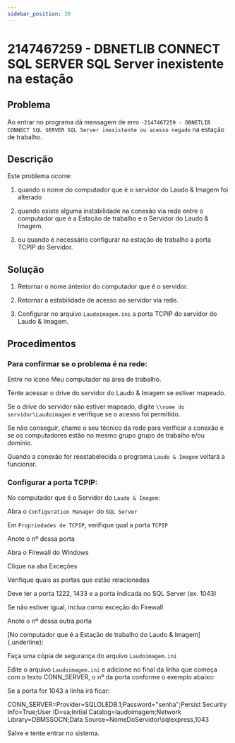 ```yaml
---
sidebar_position: 30
---
```


# 2147467259 - DBNETLIB CONNECT SQL SERVER SQL Server inexistente na estação

## Problema

Ao entrar no programa dá mensagem de erro `-2147467259 -
DBNETLIB CONNECT SQL SERVER SQL Server inexistente ou acesso
negado` na estação de trabalho.

## Descrição

Este problema ocorre:

1. quando o nome do computador que é o servidor do Laudo &
Imagem foi alterado

2. quando existe alguma instabilidade na conexão via rede entre
o computador que é a Estação de trabalho e o Servidor do Laudo &
Imagem.

3. ou quando é necessário configurar na estação de trabalho a
porta TCPIP do Servidor.

## Solução

1. Retornar o nome ánterior do computador que é o servidor.

2. Retornar a estabilidade de acesso ao servidor via rede.

3. Configurar no arquivo `Laudoimagem.ini` a porta TCPIP do
servidor do Laudo & Imagem.

## Procedimentos

### Para confirmar se o problema é na rede:

Entre no ícone Meu computador na área de trabalho.

Tente acessar o drive do servidor do Laudo & Imagem se estiver
mapeado.

Se o drive do servidor não estiver mapeado, digite `\\nome do
servidor\Laudoimagem` e verifique se o acesso foi permitido.

Se não conseguir, chame o seu técnico da rede para verificar a
conexão e se os computadores estão no mesmo grupo grupo de
trabalho e/ou domínio.

Quando a conexão for reestabelecida o programa `Laudo & Imagem`
voltará a funcionar.

### Configurar a porta TCPIP:

No computador que é o Servidor do `Laudo & Imagem`:

Abra o `Configuration Manager` do `SQL Server`

Em `Propriedades de TCPIP`, verifique qual a porta `TCPIP`

Anote o nº dessa porta

Abra o Firewall do Windows

Clique na aba Exceções

Verifique quais as portas que estão relacionadas

Deve ter a porta 1222, 1433 e a porta indicada no SQL Server
(ex. 1043)

Se não estiver igual, inclua como exceção do Firewall

Anote o nº dessa outra porta

[No computador que é a Estação de trabalho do Laudo &
Imagem]{.underline}:

Faça uma cópia de segurança do arquivo `Laudoimagem.ini`

Edite o arquivo `Laudoimagem.ini` e adicione no final da linha que
começa com o texto CONN_SERVER, o nº da porta conforme o exemplo
abaixo:

Se a porta for 1043 a linha irá ficar:

CONN_SERVER=Provider=SQLOLEDB.1;Password="senha";Persist
Security Info=True;User ID=sa;Initial
Catalog=laudoimagem;Network Library=DBMSSOCN;Data
Source=NomeDoServidor\sqlexpress,1043

Salve e tente entrar no sistema.